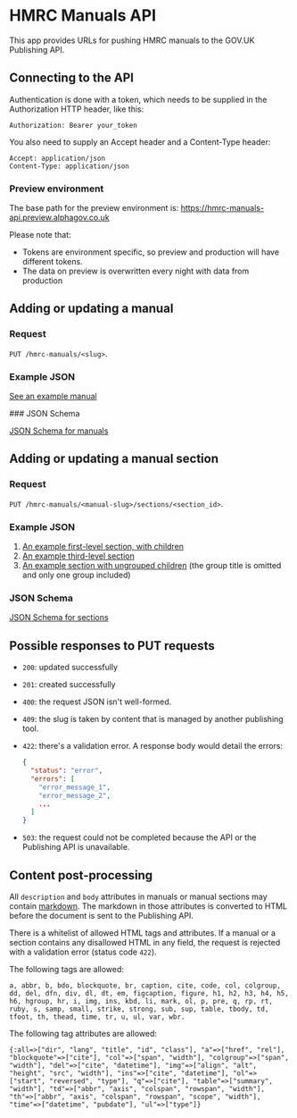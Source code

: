 # HMRC Manuals API

This app provides URLs for pushing HMRC manuals to the GOV.UK Publishing API.

## Connecting to the API

Authentication is done with a token, which needs to be supplied in the Authorization HTTP header, like this:

```Authorization: Bearer your_token```

You also need to supply an Accept header and a Content-Type header:

    Accept: application/json
    Content-Type: application/json

### Preview environment

The base path for the preview environment is:
https://hmrc-manuals-api.preview.alphagov.co.uk

Please note that:
* Tokens are environment specific, so preview and production will have different tokens.
* The data on preview is overwritten every night with data from production

## Adding or updating a manual

### Request

`PUT /hmrc-manuals/<slug>`.

### Example JSON

[See an example manual](json_examples/requests/employment-income-manual.json)


### JSON Schema

[JSON Schema for manuals](public/manual-schema.json)

## Adding or updating a manual section

### Request

`PUT /hmrc-manuals/<manual-slug>/sections/<section_id>`.

### Example JSON

1. [An example first-level section, with children](json_examples/requests/employment-income-manual/EIM11800.json)
1. [An example third-level section](json_examples/requests/employment-income-manual/EIM25525.json)
1. [An example section with ungrouped children](json_examples/requests/employment-income-manual/EIM11200.json) (the group title is omitted and only one group included)


### JSON Schema

[JSON Schema for sections](public/section-schema.json)

## Possible responses to PUT requests

* `200`: updated successfully
* `201`: created successfully
* `400`: the request JSON isn't well-formed.
* `409`: the slug is taken by content that is managed by another publishing tool.
* `422`: there's a validation error. A response body would detail the errors:

    ```json
    {
      "status": "error",
      "errors": [
        "error_message_1",
        "error_message_2",
        ...
      ]
    }
    ```

* `503`: the request could not be completed because the API or the Publishing API is unavailable.

## Content post-processing

All `description` and `body` attributes in manuals or manual sections may contain
[markdown](http://daringfireball.net/projects/markdown/syntax). The markdown in those attributes
is converted to HTML before the document is sent to the Publishing API.

There is a whitelist of allowed HTML tags and attributes. If a manual or a section
contains any disallowed HTML in any field, the request is rejected with a validation error (status code `422`).

The following tags are allowed:
```
a, abbr, b, bdo, blockquote, br, caption, cite, code, col, colgroup, dd, del, dfn, div, dl, dt, em, figcaption, figure, h1, h2, h3, h4, h5, h6, hgroup, hr, i, img, ins, kbd, li, mark, ol, p, pre, q, rp, rt, ruby, s, samp, small, strike, strong, sub, sup, table, tbody, td, tfoot, th, thead, time, tr, u, ul, var, wbr.
```

The following tag attributes are allowed:
```
{:all=>["dir", "lang", "title", "id", "class"], "a"=>["href", "rel"], "blockquote"=>["cite"], "col"=>["span", "width"], "colgroup"=>["span", "width"], "del"=>["cite", "datetime"], "img"=>["align", "alt", "height", "src", "width"], "ins"=>["cite", "datetime"], "ol"=>["start", "reversed", "type"], "q"=>["cite"], "table"=>["summary", "width"], "td"=>["abbr", "axis", "colspan", "rowspan", "width"], "th"=>["abbr", "axis", "colspan", "rowspan", "scope", "width"], "time"=>["datetime", "pubdate"], "ul"=>["type"]}
```
